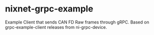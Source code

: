 # nixnet-grpc-example
 Example Client that sends CAN FD Raw frames through gRPC. Based on grpc-example-client releases from ni-grpc-device. 
